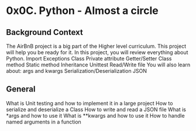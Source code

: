 # 0x0C. Python - Almost a circle
## Background Context
The AirBnB project is a big part of the Higher level curriculum. This project will help you be ready for it.
In this project, you will review everything about Python.
    Import
    Exceptions
    Class
    Private attribute
    Getter/Setter
    Class method
    Static method
    Inheritance
    Unittest
    Read/Write file
You will also learn about:
    args and kwargs
    Serialization/Deserialization
    JSON
## General
What is Unit testing and how to implement it in a large project
How to serialize and deserialize a Class
How to write and read a JSON file
What is *args and how to use it
What is **kwargs and how to use it
How to handle named arguments in a function
